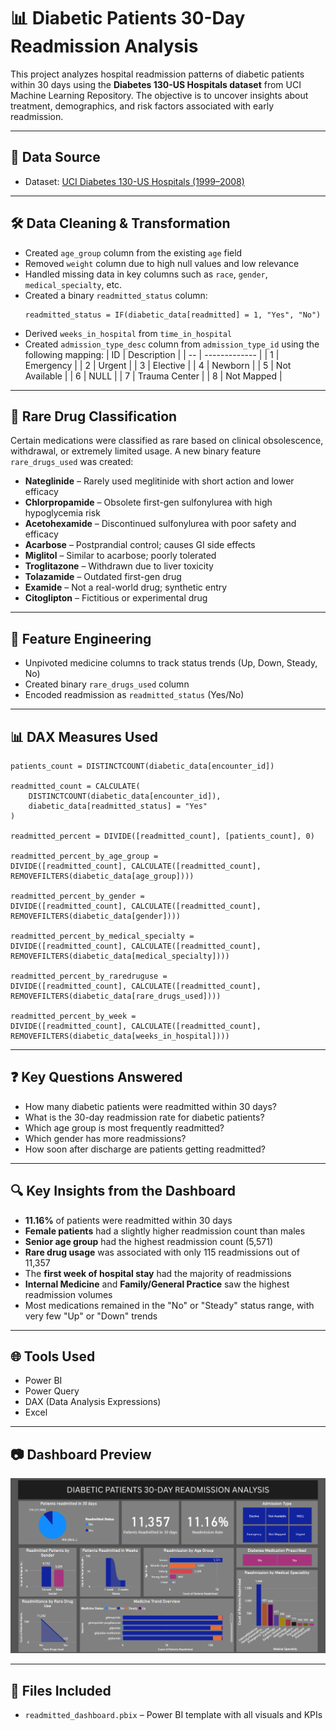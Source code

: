 
# 📊 Diabetic Patients 30-Day Readmission Analysis

This project analyzes hospital readmission patterns of diabetic patients within 30 days using the **Diabetes 130-US Hospitals dataset** from UCI Machine Learning Repository. The objective is to uncover insights about treatment, demographics, and risk factors associated with early readmission.

---

## 📂 Data Source

- Dataset: [UCI Diabetes 130-US Hospitals (1999–2008)](http://archive.ics.uci.edu/dataset/296/diabetes+130-us+hospitals+for+years+1999-2008)

---

## 🛠️ Data Cleaning & Transformation

- Created `age_group` column from the existing `age` field
- Removed `weight` column due to high null values and low relevance
- Handled missing data in key columns such as `race`, `gender`, `medical_specialty`, etc.
- Created a binary `readmitted_status` column:
  ```dax
  readmitted_status = IF(diabetic_data[readmitted] = 1, "Yes", "No")
  ```
- Derived `weeks_in_hospital` from `time_in_hospital`
- Created `admission_type_desc` column from `admission_type_id` using the following mapping:
  | ID | Description   |
  | -- | ------------- |
  | 1  | Emergency     |
  | 2  | Urgent        |
  | 3  | Elective      |
  | 4  | Newborn       |
  | 5  | Not Available |
  | 6  | NULL          |
  | 7  | Trauma Center |
  | 8  | Not Mapped    |

---

## 💊 Rare Drug Classification

Certain medications were classified as rare based on clinical obsolescence, withdrawal, or extremely limited usage. A new binary feature `rare_drugs_used` was created:

- **Nateglinide** – Rarely used meglitinide with short action and lower efficacy  
- **Chlorpropamide** – Obsolete first-gen sulfonylurea with high hypoglycemia risk  
- **Acetohexamide** – Discontinued sulfonylurea with poor safety and efficacy  
- **Acarbose** – Postprandial control; causes GI side effects  
- **Miglitol** – Similar to acarbose; poorly tolerated  
- **Troglitazone** – Withdrawn due to liver toxicity  
- **Tolazamide** – Outdated first-gen drug  
- **Examide** – Not a real-world drug; synthetic entry  
- **Citoglipton** – Fictitious or experimental drug  

---

## 🔄 Feature Engineering

- Unpivoted medicine columns to track status trends (Up, Down, Steady, No)
- Created binary `rare_drugs_used` column
- Encoded readmission as `readmitted_status` (Yes/No)

---

## 📊 DAX Measures Used

```dax
patients_count = DISTINCTCOUNT(diabetic_data[encounter_id])

readmitted_count = CALCULATE(
    DISTINCTCOUNT(diabetic_data[encounter_id]),
    diabetic_data[readmitted_status] = "Yes"
)

readmitted_percent = DIVIDE([readmitted_count], [patients_count], 0)

readmitted_percent_by_age_group =
DIVIDE([readmitted_count], CALCULATE([readmitted_count], REMOVEFILTERS(diabetic_data[age_group])))

readmitted_percent_by_gender =
DIVIDE([readmitted_count], CALCULATE([readmitted_count], REMOVEFILTERS(diabetic_data[gender])))

readmitted_percent_by_medical_specialty =
DIVIDE([readmitted_count], CALCULATE([readmitted_count], REMOVEFILTERS(diabetic_data[medical_specialty])))

readmitted_percent_by_raredruguse =
DIVIDE([readmitted_count], CALCULATE([readmitted_count], REMOVEFILTERS(diabetic_data[rare_drugs_used])))

readmitted_percent_by_week =
DIVIDE([readmitted_count], CALCULATE([readmitted_count], REMOVEFILTERS(diabetic_data[weeks_in_hospital])))
```

---

## ❓ Key Questions Answered

- How many diabetic patients were readmitted within 30 days?  
- What is the 30-day readmission rate for diabetic patients?  
- Which age group is most frequently readmitted?  
- Which gender has more readmissions?  
- How soon after discharge are patients getting readmitted?

---

## 🔍 Key Insights from the Dashboard

- **11.16%** of patients were readmitted within 30 days  
- **Female patients** had a slightly higher readmission count than males  
- **Senior age group** had the highest readmission count (5,571)  
- **Rare drug usage** was associated with only 115 readmissions out of 11,357  
- The **first week of hospital stay** had the majority of readmissions  
- **Internal Medicine** and **Family/General Practice** saw the highest readmission volumes  
- Most medications remained in the "No" or "Steady" status range, with very few "Up" or "Down" trends

---

## 🌐 Tools Used

- Power BI  
- Power Query  
- DAX (Data Analysis Expressions)  
- Excel

---

## 📷 Dashboard Preview

![Dashboard](Images/dashboard.png)

---

## 📁 Files Included

- `readmitted_dashboard.pbix` – Power BI template with all visuals and KPIs
